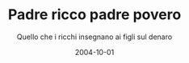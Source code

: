 ---
title: "Padre ricco padre povero"
subtitle: "Quello che i ricchi insegnano ai figli sul denaro"

authors:
- Robert T. Kiyosaki
- Sharon L. Lechter
- Daniele Ballarini (Trad.)
date: "2004-10-01"

links:
    buy: https://www.amazon.it/povero-Quello-ricchi-insegnano-denaro/dp/8871527747
    author: https://it.wikipedia.org/wiki/Robert_Kiyosaki
---